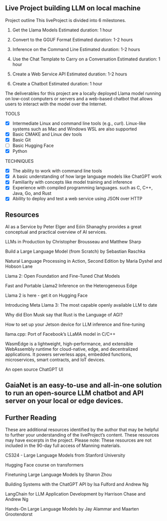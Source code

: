 ## Live Project building LLM on local machine

Project outline
This liveProject is divided into 6 milestones.

1. Get the Llama Models
Estimated duration: 1 hour

2. Convert to the GGUF Format
Estimated duration: 1-2 hours

3. Inference on the Command Line
Estimated duration: 1-2 hours

4. Use the Chat Template to Carry on a Conversation
Estimated duration: 1 hour

5. Create a Web Service API
Estimated duration: 1-2 hours

6. Create a Chatbot
Estimated duration: 1 hour

The deliverables for this project are a locally deployed Llama model running on low-cost computers or servers and a web-based chatbot that allows users to interact with the model over the Internet.


TOOLS

- [X] Intermediate Linux and command line tools (e.g., curl). Linux-like systems such as Mac and Windows WSL are also supported
- [X]  Basic CMAKE and Linux dev tools
- [X] Basic Git
- [ ]  Basic Hugging Face
- [X]  Python

TECHNIQUES
- [X]  The ability to work with command line tools
- [X]  A basic understanding of how large language models like ChatGPT work
- [X]  Familiarity with concepts like model training and inference
- [X]  Experience with compiled programming languages. such as C, C++, Java, Go, and Rust
- [X]  Ability to deploy and test a web service using JSON over HTTP

## Resources

AI as a Service by Peter Elger and Eóin Shanaghy provides a great conceptual and practical overview of AI services.

LLMs in Production by Christopher Brousseau and Matthew Sharp

Build a Large Language Model (from Scratch) by Sebastian Raschka

Natural Language Processing in Action, Second Edition by Maria Dyshel and Hobson Lane

Llama 2: Open Foundation and Fine-Tuned Chat Models

Fast and Portable Llama2 Inference on the Heterogeneous Edge

Llama 2 is here - get it on Hugging Face

Introducing Meta Llama 3: The most capable openly available LLM to date

Why did Elon Musk say that Rust is the Language of AGI?

How to set up your Jetson device for LLM inference and fine-tuning

llama.cpp: Port of Facebook’s LLaMA model in C/C++

WasmEdge is a lightweight, high-performance, and extensible WebAssembly runtime for cloud-native, edge, and decentralized applications. It powers serverless apps, embedded functions, microservices, smart contracts, and IoT devices.

An open source ChatGPT UI

GaiaNet is an easy-to-use and all-in-one solution to run an open-source LLM chatbot and API server on your local or edge devices.
--------------------------------------------------------------------------------
## Further Reading
These are additional resources identified by the author that may be helpful to further your understanding of the liveProject’s content. These resources may have excerpts in the project. Please note: These resources are not included in the 90-day full access of Manning materials.

CS324 - Large Language Models from Stanford University

Hugging Face course on transformers

Finetuning Large Language Models by Sharon Zhou

Building Systems with the ChatGPT API by Isa Fulford and Andrew Ng

LangChain for LLM Application Development by Harrison Chase and Andrew Ng

Hands-On Large Language Models by Jay Alammar and Maarten Grootendorst